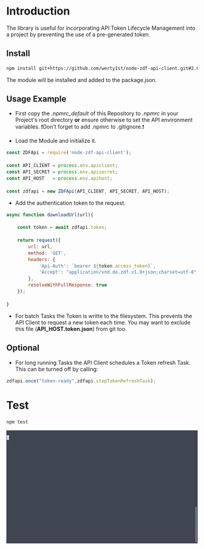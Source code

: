 # Introduction

The library is useful for incorporating API Token Lifecycle Management into a project by preventing the use of a pre-generated token.


## Install

```bash
npm install git+https://github.com/werty1st/node-zdf-api-client.git#2.0.1
```

The module will be installed and added to the package.json.



## Usage Example

- First copy the *.npmrc_default* of this Repository to *.npmrc* in your Project's root directory **or** ensure otherwise to set the API environment variables. ❗Don't forget to add .npmrc to .gitignore.❗

- Load the Module and initialize it.
```javascript
const ZDFApi = require('node-zdf-api-client');

const API_CLIENT = process.env.apiclient;
const API_SECRET = process.env.apisecret;
const API_HOST   = process.env.apihost;

const zdfapi = new ZDFApi(API_CLIENT, API_SECRET, API_HOST);
```

- Add the authentication token to the request.
```javascript
async function downloadUrl(url){
    
    const token = await zdfapi.token;
    
    return request({
        url: url,
        method: 'GET',
        headers: {
            'Api-Auth': `bearer ${token.access_token}`,
            'Accept': "application/vnd.de.zdf.v1.0+json;charset=utf-8"
        },
        resolveWithFullResponse: true
    });

}
```

- For batch Tasks the Token is writte to the filesystem. This prevents the API Client to request a new token each time. You may want to exclude this file (**API_HOST.token.json**) from git too.

## Optional

- For long running Tasks the API Client schedules a Token refresh Task. This can be turned off by calling:
```javascript
zdfapi.once("token-ready",zdfapi.stopTokenRefreshTask);
```


# Test

```bash
npm test
```

![Run test output](test.gif)
